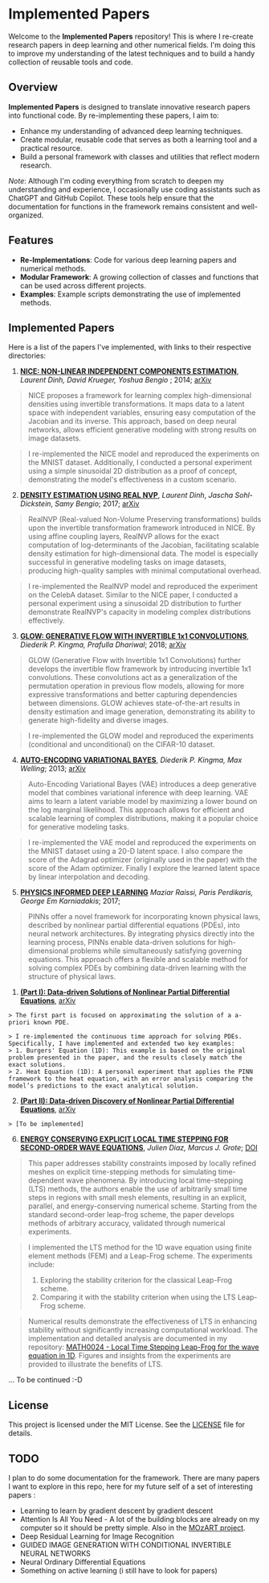 # Implemented Papers

Welcome to the **Implemented Papers** repository! This is where I re-create research papers in deep learning and other numerical fields. I'm doing this to improve my understanding of the latest techniques and to build a handy collection of reusable tools and code.

## Overview

**Implemented Papers** is designed to translate innovative research papers into functional code. By re-implementing these papers, I aim to:

- Enhance my understanding of advanced deep learning techniques.
- Create modular, reusable code that serves as both a learning tool and a practical resource.
- Build a personal framework with classes and utilities that reflect modern research.

*Note*: Although I'm coding everything from scratch to deepen my understanding and experience, I occasionally use coding assistants such as ChatGPT and GitHub Copilot. These tools help ensure that the documentation for functions in the framework remains consistent and well-organized.

## Features

- **Re-Implementations**: Code for various deep learning papers and numerical methods.
- **Modular Framework**: A growing collection of classes and functions that can be used across different projects.
- **Examples**: Example scripts demonstrating the use of implemented methods.

## Implemented Papers

Here is a list of the papers I've implemented, with links to their respective directories:

1. **[NICE: NON-LINEAR INDEPENDENT COMPONENTS ESTIMATION](papers/nice/NICE.md)**, *Laurent Dinh, David Krueger, Yoshua Bengio* ; 2014; [arXiv](https://arxiv.org/pdf/1410.8516) 
> NICE proposes a framework for learning complex high-dimensional densities using invertible transformations. It maps data to a latent space with independent variables, ensuring easy computation of the Jacobian and its inverse. This approach, based on deep neural networks, allows efficient generative modeling with strong results on image datasets.

> I re-implemented the NICE model and reproduced the experiments on the MNIST dataset. Additionally, I conducted a personal experiment using a simple sinusoidal 2D distribution as a proof of concept, demonstrating the model's effectiveness in a custom scenario.

2.  **[DENSITY ESTIMATION USING REAL NVP](papers/real_nvp/real%20NVP.md)**, *Laurent Dinh*, *Jascha Sohl-Dickstein*, *Samy Bengio*; 2017; [arXiv](https://arxiv.org/pdf/1605.08803)
> RealNVP (Real-valued Non-Volume Preserving transformations) builds upon the invertible transformation framework introduced in NICE. By using affine coupling layers, RealNVP allows for the exact computation of log-determinants of the Jacobian, facilitating scalable density estimation for high-dimensional data. The model is especially successful in generative modeling tasks on image datasets, producing high-quality samples with minimal computational overhead.

> I re-implemented the RealNVP model and reproduced the experiment on the CelebA dataset. Similar to the NICE paper, I conducted a personal experiment using a sinusoidal 2D distribution to further demonstrate RealNVP's capacity in modeling complex distributions effectively. 


3. **[GLOW: GENERATIVE FLOW WITH INVERTIBLE 1x1 CONVOLUTIONS](papers/glow/GLOW.md)**, *Diederik P. Kingma, Prafulla Dhariwal*; 2018; [arXiv](https://arxiv.org/abs/1807.03039)

> GLOW (Generative Flow with Invertible 1x1 Convolutions) further develops the invertible flow framework by introducing invertible 1x1 convolutions. These convolutions act as a generalization of the permutation operation in previous flow models, allowing for more expressive transformations and better capturing dependencies between dimensions. GLOW achieves state-of-the-art results in density estimation and image generation, demonstrating its ability to generate high-fidelity and diverse images.

> I re-implemented the GLOW model and reproduced the experiments (conditional and unconditional) on the CIFAR-10 dataset.

4. **[AUTO-ENCODING VARIATIONAL BAYES](papers/auto-encoding_variational_bayes/VAE.md)**, *Diederik P. Kingma, Max Welling*; 2013; [arXiv](https://arxiv.org/abs/1312.6114)

> Auto-Encoding Variational Bayes (VAE) introduces a deep generative model that combines variational inference with deep learning. VAE aims to learn a latent variable model by maximizing a lower bound on the log marginal likelihood. This approach allows for efficient and scalable learning of complex distributions, making it a popular choice for generative modeling tasks.

> I re-implemented the VAE model and reproduced the experiments on the MNIST dataset using a 20-D latent space. I also compare the score of the Adagrad optimizer (originally used in the paper) with the score of the Adam optimizer. Finally I explore the learned latent space by linear interpolation and decoding.

5. **[PHYSICS INFORMED DEEP LEARNING](papers/pinn/PINN.md)** *Maziar Raissi, Paris Perdikaris, George Em Karniadakis*; 2017;

> PINNs offer a novel framework for incorporating known physical laws, described by nonlinear partial differential equations (PDEs), into neural network architectures. By integrating physics directly into the learning process, PINNs enable data-driven solutions for high-dimensional problems while simultaneously satisfying governing equations. This approach offers a flexible and scalable method for solving complex PDEs by combining data-driven learning with the structure of physical laws.


   1. **[(Part I): Data-driven Solutions of Nonlinear Partial Differential Equations](papers/pinn/PINN.md)**, [arXiv](https://arxiv.org/abs/1711.10561)

    > The first part is focused on approximating the solution of a a-priori known PDE. 

    > I re-implemented the continuous time approach for solving PDEs. Specifically, I have implemented and extended two key examples:
    > 1. Burgers' Equation (1D): This example is based on the original problem presented in the paper, and the results closely match the exact solutions.
    > 2. Heat Equation (1D): A personal experiment that applies the PINN framework to the heat equation, with an error analysis comparing the model’s predictions to the exact analytical solution.

   2. **[(Part II): Data-driven Discovery of Nonlinear Partial Differential Equations](papers/pinn/PINN.md)**, [arXiv](https://arxiv.org/abs/1711.10566)

    > [To be implemented]

6. **[ENERGY CONSERVING EXPLICIT LOCAL TIME STEPPING FOR SECOND-ORDER WAVE EQUATIONS](papers/lts_wave_equations/LTS.md)**, *Julien Diaz, Marcus J. Grote*; [DOI](https://doi.org/10.1137/070709414)

> This paper addresses stability constraints imposed by locally refined meshes on explicit time-stepping methods for simulating time-dependent wave phenomena. By introducing local time-stepping (LTS) methods, the authors enable the use of arbitrarily small time steps in regions with small mesh elements, resulting in an explicit, parallel, and energy-conserving numerical scheme. Starting from the standard second-order leap-frog scheme, the paper develops methods of arbitrary accuracy, validated through numerical experiments.

> I implemented the LTS method for the 1D wave equation using finite element methods (FEM) and a Leap-Frog scheme. The experiments include:
> 1. Exploring the stability criterion for the classical Leap-Frog scheme.
> 2. Comparing it with the stability criterion when using the LTS Leap-Frog scheme.

> Numerical results demonstrate the effectiveness of LTS in enhancing stability without significantly increasing computational workload. The implementation and detailed analysis are documented in my repository: [MATH0024 - Local Time Stepping Leap-Frog for the wave equation in 1D](https://github.com/julienbrandoit/MATH0024---Local-Time-Stepping-Leap-Frog-for-the-wave-equation-in-1D). Figures and insights from the experiments are provided to illustrate the benefits of LTS.

... To be continued :-D

## License

This project is licensed under the MIT License. See the [LICENSE](LICENSE) file for details.

## TODO

I plan to do some documentation for the framework. There are many papers I want to explore in this repo, here for my future self of a set of interesting papers :
- Learning to learn by gradient descent by gradient descent
- Attention Is All You Need - A lot of the building blocks are already on my computer so it should be pretty simple. Also in the [MOzART project](https://github.com/julienbrandoit/INFO8010---MOZART---Generating-Music-with-Transformers).
- Deep Residual Learning for Image Recognition
- GUIDED IMAGE GENERATION WITH CONDITIONAL INVERTIBLE NEURAL NETWORKS
- Neural Ordinary Differential Equations
- Something on active learning (i still have to look for papers)
